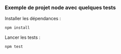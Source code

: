 ### Exemple de projet node avec quelques tests

Installer les dépendances :
```bash
npm install
```
Lancer les tests :
```bash
npm test
```

